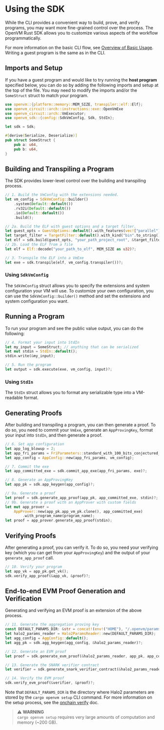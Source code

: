 # Using the SDK

While the CLI provides a convenient way to build, prove, and verify programs, you may want more fine-grained control over the process. The OpenVM Rust SDK allows you to customize various aspects of the workflow programmatically.

For more information on the basic CLI flow, see [Overview of Basic Usage](./overview.md). Writing a guest program is the same as in the CLI.

## Imports and Setup

If you have a guest program and would like to try running the **host program** specified below, you can do so by adding the following imports and setup at the top of the file. You may need to modify the imports and/or the `SomeStruct` struct to match your program.

```rust
use openvm::{platform::memory::MEM_SIZE, transpiler::elf::Elf};
use openvm_circuit::arch::instructions::exe::OpenVmExe
use openvm_circuit::arch::VmExecutor;
use openvm_sdk::{config::SdkVmConfig, Sdk, StdIn};

let sdk = Sdk;

#[derive(Serialize, Deserialize)]
pub struct SomeStruct {
    pub a: u64,
    pub b: u64,
}
```

## Building and Transpiling a Program

The SDK provides lower-level control over the building and transpiling process.

```rust
// 1. Build the VmConfig with the extensions needed.
let vm_config = SdkVmConfig::builder()
    .system(Default::default())
    .rv32i(Default::default())
    .io(Default::default())
    .build();

// 2a. Build the ELF with guest options and a target filter.
let guest_opts = GuestOptions::default().with_features(vec!["parallel"]);
let target_filter = TargetFilter::default().with_kind("bin".to_string());
let elf = sdk.build(guest_opts, "your_path_project_root", &target_filter)?;
// 2b. Load the ELF from a file
let elf = Elf::decode("your_path_to_elf", MEM_SIZE as u32)?;

// 3. Transpile the ELF into a VmExe
let exe = sdk.transpile(elf, vm_config.transpiler())?;
```

### Using `SdkVmConfig`

The `SdkVmConfig` struct allows you to specify the extensions and system configuration your VM will use. To customize your own configuration, you can use the `SdkVmConfig::builder()` method and set the extensions and system configuration you want.

## Running a Program
To run your program and see the public value output, you can do the following:

```rust
// 4. Format your input into StdIn
let my_input = SomeStruct; // anything that can be serialized
let mut stdin = StdIn::default();
stdin.write(&my_input);

// 5. Run the program
let output = sdk.execute(exe, vm_config, input)?;
```

### Using `StdIn`

The `StdIn` struct allows you to format any serializable type into a VM-readable format.

## Generating Proofs

After building and transpiling a program, you can then generate a proof. To do so, you need to commit your `VmExe`, generate an `AppProvingKey`, format your input into `StdIn`, and then generate a proof.

```rust
// 6. Set app configuration
let app_log_blowup = 2;
let app_fri_params = FriParameters::standard_with_100_bits_conjectured_security(app_log_blowup);
let app_config = AppConfig::new(app_fri_params, vm_config);

// 7. Commit the exe
let app_committed_exe = sdk.commit_app_exe(app_fri_params, exe)?;

// 8. Generate an AppProvingKey
let app_pk = sdk.app_keygen(app_config)?;

// 9a. Generate a proof
let proof = sdk.generate_app_proof(app_pk, app_committed_exe, stdin)?;
// 9b. Generate a proof with an AppProver with custom fields
let mut app_prover =
    AppProver::new(app_pk.app_vm_pk.clone(), app_committed_exe)
        .with_program_name(program_name);
let proof = app_prover.generate_app_proof(stdin);
```

## Verifying Proofs
After generating a proof, you can verify it. To do so, you need your verifying key (which you can get from your `AppProvingKey`) and the output of your `generate_app_proof` call.

```rust
// 10. Verify your program
let app_vk = app_pk.get_vk();
sdk.verify_app_proof(&app_vk, &proof)?;
```

## End-to-end EVM Proof Generation and Verification

Generating and verifying an EVM proof is an extension of the above process.

```rust
// 11. Generate the aggregation proving key
const DEFAULT_PARAMS_DIR: &str = concat!(env!("HOME"), "/.openvm/params/");
let halo2_params_reader = Halo2ParamsReader::new(DEFAULT_PARAMS_DIR);
let agg_config = AggConfig::default();
let agg_pk = sdk.agg_keygen(agg_config, &halo2_params_reader)?;

// 12. Generate an EVM proof
let proof = sdk.generate_evm_proof(&halo2_params_reader, app_pk, app_committed_exe, agg_pk, stdin)?;

// 13. Generate the SNARK verifier contract
let verifier = sdk.generate_snark_verifier_contract(&halo2_params_reader, &agg_pk)?;

// 14. Verify the EVM proof
sdk.verify_evm_proof(&verifier, &proof)?;
```

Note that `DEFAULT_PARAMS_DIR` is the directory where Halo2 parameters are stored by the `cargo openvm setup` CLI command. For more information on the setup process, see the [onchain verify](../writing-apps/onchain-verify.md) doc.

> ⚠️ **WARNING**  
> `cargo openvm setup` requires very large amounts of computation and memory (~200 GB).
